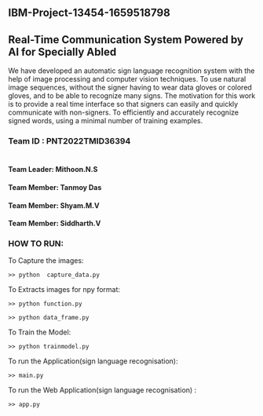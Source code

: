 ## IBM-Project-13454-1659518798
## Real-Time Communication System Powered by AI for Specially Abled
We have developed an automatic sign language recognition system with the help of image processing and computer vision techniques. To use natural image sequences, without the signer having to wear data gloves or colored gloves, and to be able to recognize many signs. The motivation for this work is to provide a real time interface so that signers can easily and quickly communicate with non-signers. To efficiently and accurately recognize signed words, using a minimal number of training examples. 

### Team ID : PNT2022TMID36394
#
#### Team Leader: Mithoon.N.S
#### Team Member: Tanmoy Das
#### Team Member: Shyam.M.V
#### Team Member: Siddharth.V

### HOW TO RUN:

To Capture the images: 

	>> python  capture_data.py

To Extracts images for npy format: 

	>> python function.py

	>> python data_frame.py

To Train the Model: 

	>> python trainmodel.py

To run the Application(sign language recognisation): 

	>> main.py

To run the Web Application(sign language recognisation) : 

	>> app.py
